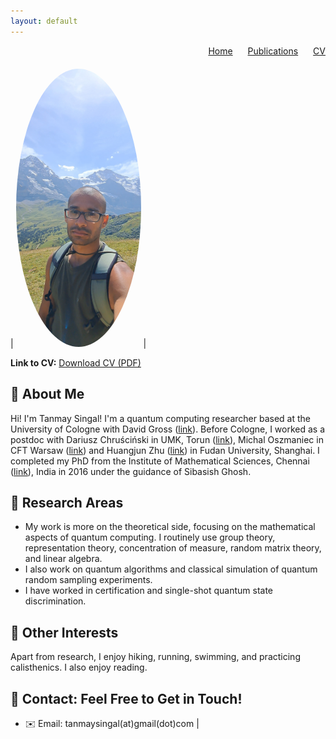 ```yaml
---
layout: default
---
```


<!-- Top-right menu -->
<div style="text-align: right; margin-bottom: 20px;">
  <a href="/index.md" style="margin-right: 20px;">Home</a>
  <a href="/publications.md" style="margin-right: 20px;">Publications</a>
  <a href="/CV_TS_Sept_2025.pdf">CV</a>
</div>

<!-- Table layout: Photo left, text right -->
| <img src="20250814_133920.jpg" alt="My photo" width="200" style="border-radius:50%;"> | 

**Link to CV:** [Download CV (PDF)](CV_TS_Sept_2025.pdf)

## 🔹 About Me

Hi! I'm Tanmay Singal! I'm a quantum computing researcher based at the University of Cologne with David Gross ([link](https://qi.uni-koeln.de/)). Before Cologne, I worked as a postdoc with Dariusz Chruściński in UMK, Torun ([link](https://damsi.umk.pl/en/centre/quantum-entanglement-and-the-dynamics-of-open-quantum-systems/)), Michal Oszmaniec in CFT Warsaw ([link](https://quantin.pl/team/)) and Huangjun Zhu ([link](https://phys.fudan.edu.cn/13/75/c7605a136053/page.htm)) in Fudan University, Shanghai. I completed my PhD from the Institute of Mathematical Sciences, Chennai ([link](https://www.imsc.res.in/)), India in 2016 under the guidance of Sibasish Ghosh.

## 🔹 Research Areas

- My work is more on the theoretical side, focusing on the mathematical aspects of quantum computing. I routinely use group theory, representation theory, concentration of measure, random matrix theory, and linear algebra.  
- I also work on quantum algorithms and classical simulation of quantum random sampling experiments.  
- I have worked in certification and single-shot quantum state discrimination.

## 🔹 Other Interests

Apart from research, I enjoy hiking, running, swimming, and practicing calisthenics. I also enjoy reading.

## 🔹 Contact: Feel Free to Get in Touch!

- ✉️ Email: tanmaysingal(at)gmail(dot)com
|
